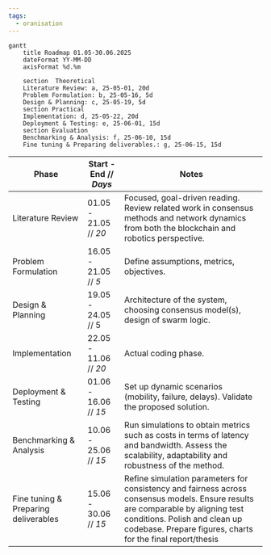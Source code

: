 ```yaml
---
tags:
  - oranisation
---
```



```mermaid
gantt
    title Roadmap 01.05-30.06.2025 
    dateFormat YY-MM-DD
    axisFormat %d.%m
    
    section  Theoretical 
    Literature Review: a, 25-05-01, 20d
    Problem Formulation: b, 25-05-16, 5d
    Design & Planning: c, 25-05-19, 5d 
    section Practical
    Implementation: d, 25-05-22, 20d
    Deployment & Testing: e, 25-06-01, 15d
    section Evaluation
    Benchmarking & Analysis: f, 25-06-10, 15d 
    Fine tuning & Preparing deliverables.: g, 25-06-15, 15d
```

|Phase | Start - End // *Days* | Notes|
|---|---|---|
|Literature Review | 01.05 - 21.05 // *20* | Focused, goal-driven reading. Review related work in consensus methods and network dynamics from both the blockchain and robotics perspective.|
|Problem Formulation | 16.05 - 21.05 // *5*| Define assumptions, metrics, objectives.|
|Design & Planning| 19.05 - 24.05 // 5|Architecture of the system, choosing consensus model(s), design of swarm logic.|
|Implementation | 22.05 - 11.06 // *20* | Actual coding phase.|
|Deployment & Testing | 01.06 - 16.06 // *15* | Set up dynamic scenarios (mobility, failure, delays). Validate the proposed solution.|
|Benchmarking & Analysis | 10.06 - 25.06 // *15*|  Run simulations to obtain metrics such as costs in terms of latency and bandwidth. Assess the scalability, adaptability and robustness of the method.|
|Fine tuning & Preparing deliverables | 15.06 - 30.06 // *15* |Refine simulation parameters for consistency and fairness across consensus models. Ensure results are comparable by aligning test conditions. Polish and clean up codebase. Prepare figures, charts for the final report/thesis |
